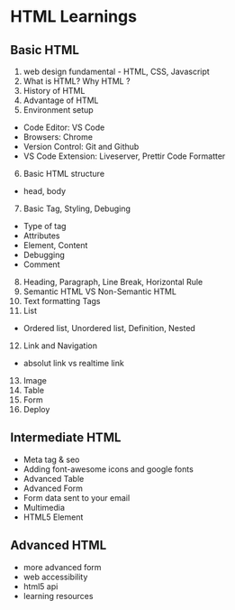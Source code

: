 # HTML Learnings

## Basic HTML

1. web design fundamental - HTML, CSS, Javascript
2. What is HTML? Why HTML ?
3. History of HTML
4. Advantage of HTML
5. Environment setup

- Code Editor: VS Code
- Browsers: Chrome
- Version Control: Git and Github
- VS Code Extension: Liveserver, Prettir Code Formatter

6. Basic HTML structure

- head, body

7. Basic Tag, Styling, Debuging

- Type of tag
- Attributes
- Element, Content
- Debugging
- Comment

8. Heading, Paragraph, Line Break, Horizontal Rule
9. Semantic HTML VS Non-Semantic HTML
10. Text formatting Tags
11. List

- Ordered list, Unordered list, Definition, Nested

12. Link and Navigation

- absolut link vs realtime link

13. Image
14. Table
15. Form
16. Deploy

## Intermediate HTML

- Meta tag & seo
- Adding font-awesome icons and google fonts
- Advanced Table
- Advanced Form
- Form data sent to your email
- Multimedia
- HTML5 Element

## Advanced HTML

- more advanced form
- web accessibility
- html5 api
- learning resources
